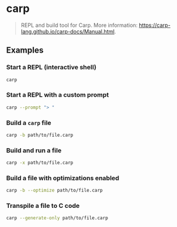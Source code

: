 # carp

> REPL and build tool for Carp. More information: <https://carp-lang.github.io/carp-docs/Manual.html>.

## Examples

### Start a REPL (interactive shell)

```bash
carp
```

### Start a REPL with a custom prompt

```bash
carp --prompt "> "
```

### Build a `carp` file

```bash
carp -b path/to/file.carp
```

### Build and run a file

```bash
carp -x path/to/file.carp
```

### Build a file with optimizations enabled

```bash
carp -b --optimize path/to/file.carp
```

### Transpile a file to C code

```bash
carp --generate-only path/to/file.carp
```
